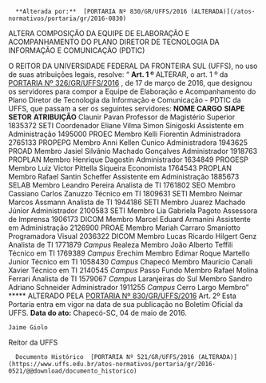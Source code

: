       **Alterada por:**  [PORTARIA Nº 830/GR/UFFS/2016 (ALTERADA)](/atos-normativos/portaria/gr/2016-0830) 

   ALTERA COMPOSIÇÃO DA EQUIPE DE ELABORAÇÃO E ACOMPANHAMENTO DO PLANO DIRETOR DE TECNOLOGIA DA INFORMAÇÃO E COMUNICAÇÃO (PDTIC)  

 O REITOR DA UNIVERSIDADE FEDERAL DA FRONTEIRA SUL (UFFS), no uso de suas atribuições legais, resolve: “  **Art. 1 º**  ALTERAR, o art. 1 º da [PORTARIA Nº 326/GR/UFFS/2016](https://www.uffs.edu.br/atos-normativos/portaria/gr/2016-0326)  , de 17 de março de 2016, que designou os servidores para compor a Equipe de Elaboração e Acompanhamento do Plano Diretor de Tecnologia da Informação e Comunicação - PDTIC da UFFS, que passam a ser os seguintes servidores:       **NOME**     **CARGO**     **SIAPE**     **SETOR**     **ATRIBUIÇÃO**      Claunir Pavan    Professor de Magistério Superior    1835372    SETI    Coordenador      Eliane Vilma Simon Sinigoski    Assistente em Administração    1495000    PROEC    Membro      Kelli Fiorentin    Administradora    2765133    PROPEPG    Membro      Anni Kellen Cunico    Administradora    1943625    PROAD    Membro      Jasiel Silvânio Machado Gonçalves    Administrador    1918763    PROPLAN    Membro      Henrique Dagostin    Administrador    1634849    PROGESP    Membro      Luiz Victor Pittella Siqueira    Economista    1764543    PROPLAN    Membro      Rafael Santin Scheffer    Assistente em Administração    1885673    SELAB    Membro      Leandro Pereira    Analista de TI    1761802    SEO    Membro      Cassiano Carlos Zanuzzo    Técnico em TI    1809631    SETI    Membro      Neimar Marcos Assmann    Analista de TI    1944186    SETI    Membro      Juarez Machado Júnior    Administrador    2100583    SETI    Membro      Lia Gabriela Pagoto    Assessora de Imprensa    1906173    DICOM    Membro      Marcel Eduard Armanini    Assistente em Administração    2126900    PROAE    Membro      Mariah Carraro Smaniotto    Programadora Visual    2036322    DICOM    Membro      Lucas Ricardo Hilgert Genz    Analista de TI    1771879     *Campus*  Realeza    Membro      João Alberto Teffili    Técnico em TI    1769389     *Campus*  Erechim    Membro      Edimar Roque Martello Junior    Técnico em TI    1058430     *Campus*  Chapecó    Membro      Maurício Canali Xavier    Técnico em TI    2140545     *Campus*  Passo Fundo    Membro      Rafael Molina Ferrari    Analista de TI    1579067     *Campus*  Laranjeiras do Sul    Membro      Sandro Adriano Schneider    Administrador    1911255     *Campus*  Cerro Largo    Membro”        ***** ALTERADO PELA [PORTARIA Nº 830/GR/UFFS/2016](https://www.uffs.edu.br/atos-normativos/portaria/gr/2016-0830)    Art. 2º Esta Portaria entra em vigor na data de sua publicação no Boletim Oficial da UFFS.      **Data do ato:** Chapecó-SC, 04 de maio de 2016.   
 

    Jaime Giolo   
 Reitor da UFFS 

      Documento Histórico  [PORTARIA Nº 521/GR/UFFS/2016 (ALTERADA)](https://www.uffs.edu.br/atos-normativos/portaria/gr/2016-0521/@@download/documento_historico)     
      